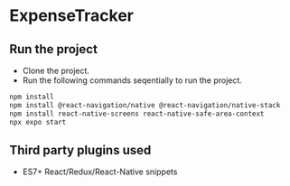 # ExpenseTracker

## Run the project
- Clone the project.
- Run the following commands seqentially to run the project.
```bash
npm install
npm install @react-navigation/native @react-navigation/native-stack
npm install react-native-screens react-native-safe-area-context 
npx expo start
```

## Third party plugins used
- ES7+ React/Redux/React-Native snippets
